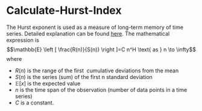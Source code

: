 # Calculate-Hurst-Index  
The Hurst exponent is used as a measure of long-term memory of time series. Detailed explanation can be found [here](https://en.wikipedia.org/wiki/Hurst_exponent). The mathematical  expression  is  $$\mathbb{E} \left [ \frac{R(n)}{S(n)} \right ]=C n^H  \text{  as } n \to \infty$$
where
* $R(n)$ is the range of the first <math>n</math> cumulative deviations from the mean
* $S(n)$ is the series (sum) of the first n standard deviation
* $\mathbb{E} [x]$ is the expected value
* $n$ is the time span of the observation (number of data points in a time series)
* $C$ is a constant.
